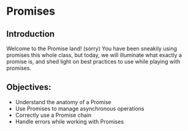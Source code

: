 # Promises

## Introduction
Welcome to the Promise land! (sorry) You have been sneakily using promises this whole class, but today, we will illuminate what exactly a promise is, and shed light on best practices to use while playing with promises.

## Objectives:
- Understand the anatomy of a Promise
- Use Promises to manage asynchronous operations
- Correctly use a Promise chain
- Handle errors while working with Promises
